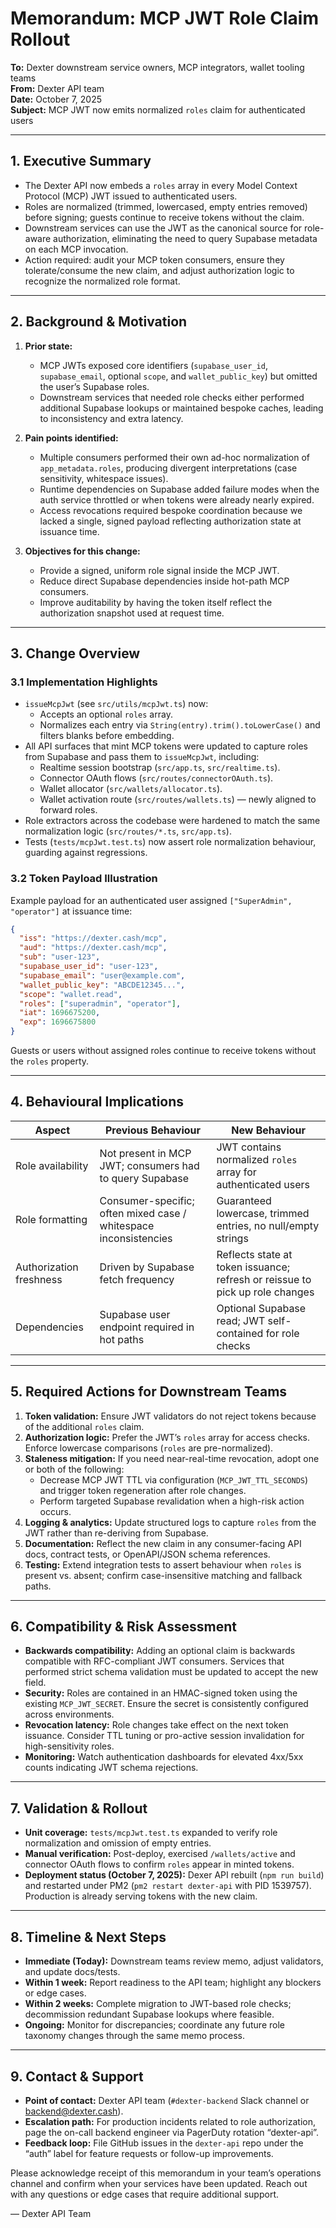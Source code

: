 # Memorandum: MCP JWT Role Claim Rollout

**To:** Dexter downstream service owners, MCP integrators, wallet tooling teams  
**From:** Dexter API team  
**Date:** October 7, 2025  
**Subject:** MCP JWT now emits normalized `roles` claim for authenticated users

---

## 1. Executive Summary
- The Dexter API now embeds a `roles` array in every Model Context Protocol (MCP) JWT issued to authenticated users.
- Roles are normalized (trimmed, lowercased, empty entries removed) before signing; guests continue to receive tokens without the claim.
- Downstream services can use the JWT as the canonical source for role-aware authorization, eliminating the need to query Supabase metadata on each MCP invocation.
- Action required: audit your MCP token consumers, ensure they tolerate/consume the new claim, and adjust authorization logic to recognize the normalized role format.

---

## 2. Background & Motivation
1. **Prior state:**  
   - MCP JWTs exposed core identifiers (`supabase_user_id`, `supabase_email`, optional `scope`, and `wallet_public_key`) but omitted the user’s Supabase roles.  
   - Downstream services that needed role checks either performed additional Supabase lookups or maintained bespoke caches, leading to inconsistency and extra latency.  

2. **Pain points identified:**  
   - Multiple consumers performed their own ad-hoc normalization of `app_metadata.roles`, producing divergent interpretations (case sensitivity, whitespace issues).  
   - Runtime dependencies on Supabase added failure modes when the auth service throttled or when tokens were already nearly expired.  
   - Access revocations required bespoke coordination because we lacked a single, signed payload reflecting authorization state at issuance time.

3. **Objectives for this change:**  
   - Provide a signed, uniform role signal inside the MCP JWT.  
   - Reduce direct Supabase dependencies inside hot-path MCP consumers.  
   - Improve auditability by having the token itself reflect the authorization snapshot used at request time.

---

## 3. Change Overview
### 3.1 Implementation Highlights
- `issueMcpJwt` (see `src/utils/mcpJwt.ts`) now:
  - Accepts an optional `roles` array.
  - Normalizes each entry via `String(entry).trim().toLowerCase()` and filters blanks before embedding.
- All API surfaces that mint MCP tokens were updated to capture roles from Supabase and pass them to `issueMcpJwt`, including:
  - Realtime session bootstrap (`src/app.ts`, `src/realtime.ts`).
  - Connector OAuth flows (`src/routes/connectorOAuth.ts`).
  - Wallet allocator (`src/wallets/allocator.ts`).
  - Wallet activation route (`src/routes/wallets.ts`) — newly aligned to forward roles.
- Role extractors across the codebase were hardened to match the same normalization logic (`src/routes/*.ts`, `src/app.ts`).
- Tests (`tests/mcpJwt.test.ts`) now assert role normalization behaviour, guarding against regressions.

### 3.2 Token Payload Illustration
Example payload for an authenticated user assigned `["SuperAdmin", "operator"]` at issuance time:

```json
{
  "iss": "https://dexter.cash/mcp",
  "aud": "https://dexter.cash/mcp",
  "sub": "user-123",
  "supabase_user_id": "user-123",
  "supabase_email": "user@example.com",
  "wallet_public_key": "ABCDE12345...",
  "scope": "wallet.read",
  "roles": ["superadmin", "operator"],
  "iat": 1696675200,
  "exp": 1696675800
}
```

Guests or users without assigned roles continue to receive tokens without the `roles` property.

---

## 4. Behavioural Implications
| Aspect | Previous Behaviour | New Behaviour |
| --- | --- | --- |
| Role availability | Not present in MCP JWT; consumers had to query Supabase | JWT contains normalized `roles` array for authenticated users |
| Role formatting | Consumer-specific; often mixed case / whitespace inconsistencies | Guaranteed lowercase, trimmed entries, no null/empty strings |
| Authorization freshness | Driven by Supabase fetch frequency | Reflects state at token issuance; refresh or reissue to pick up role changes |
| Dependencies | Supabase user endpoint required in hot paths | Optional Supabase read; JWT self-contained for role checks |

---

## 5. Required Actions for Downstream Teams
1. **Token validation:** Ensure JWT validators do not reject tokens because of the additional `roles` claim.  
2. **Authorization logic:** Prefer the JWT’s `roles` array for access checks. Enforce lowercase comparisons (`roles` are pre-normalized).  
3. **Staleness mitigation:** If you need near-real-time revocation, adopt one or both of the following:
   - Decrease MCP JWT TTL via configuration (`MCP_JWT_TTL_SECONDS`) and trigger token regeneration after role changes.
   - Perform targeted Supabase revalidation when a high-risk action occurs.
4. **Logging & analytics:** Update structured logs to capture `roles` from the JWT rather than re-deriving from Supabase.  
5. **Documentation:** Reflect the new claim in any consumer-facing API docs, contract tests, or OpenAPI/JSON schema references.  
6. **Testing:** Extend integration tests to assert behaviour when `roles` is present vs. absent; confirm case-insensitive matching and fallback paths.

---

## 6. Compatibility & Risk Assessment
- **Backwards compatibility:** Adding an optional claim is backwards compatible with RFC-compliant JWT consumers. Services that performed strict schema validation must be updated to accept the new field.  
- **Security:** Roles are contained in an HMAC-signed token using the existing `MCP_JWT_SECRET`. Ensure the secret is consistently configured across environments.  
- **Revocation latency:** Role changes take effect on the next token issuance. Consider TTL tuning or pro-active session invalidation for high-sensitivity roles.  
- **Monitoring:** Watch authentication dashboards for elevated 4xx/5xx counts indicating JWT schema rejections.

---

## 7. Validation & Rollout
- **Unit coverage:** `tests/mcpJwt.test.ts` expanded to verify role normalization and omission of empty entries.  
- **Manual verification:** Post-deploy, exercised `/wallets/active` and connector OAuth flows to confirm `roles` appear in minted tokens.  
- **Deployment status (October 7, 2025):** Dexer API rebuilt (`npm run build`) and restarted under PM2 (`pm2 restart dexter-api` with PID 1539757). Production is already serving tokens with the new claim.

---

## 8. Timeline & Next Steps
- **Immediate (Today):** Downstream teams review memo, adjust validators, and update docs/tests.  
- **Within 1 week:** Report readiness to the API team; highlight any blockers or edge cases.  
- **Within 2 weeks:** Complete migration to JWT-based role checks; decommission redundant Supabase lookups where feasible.  
- **Ongoing:** Monitor for discrepancies; coordinate any future role taxonomy changes through the same memo process.

---

## 9. Contact & Support
- **Point of contact:** Dexter API team (`#dexter-backend` Slack channel or backend@dexter.cash).  
- **Escalation path:** For production incidents related to role authorization, page the on-call backend engineer via PagerDuty rotation “dexter-api”.  
- **Feedback loop:** File GitHub issues in the `dexter-api` repo under the “auth” label for feature requests or follow-up improvements.

Please acknowledge receipt of this memorandum in your team’s operations channel and confirm when your services have been updated. Reach out with any questions or edge cases that require additional support.

— Dexter API Team
